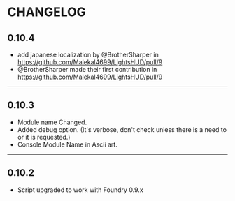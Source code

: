 CHANGELOG
===================================

## 0.10.4
* add japanese localization by @BrotherSharper in https://github.com/Malekal4699/LightsHUD/pull/9
* @BrotherSharper made their first contribution in https://github.com/Malekal4699/LightsHUD/pull/9

----
0.10.3
----
- Module name Changed.
- Added debug option. (It's verbose, don't check unless there is a need to or it is requested.)
- Console Module Name in Ascii art.

----
0.10.2
----
- Script upgraded to work with Foundry 0.9.x
